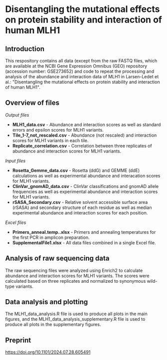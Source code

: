 # Disentangling the mutational effects on protein stability and interaction of human MLH1

## Introduction
This respository contains all data (except from the raw FASTQ files, which are available at the NCBI Gene Expression Omnibus (GEO) repository (accession number: GSE273652) and code to repeat the processing and analysis of the abundance and interaction data of MLH1 in Larsen-Ledet et al.: "Disentangling the mutational effects on protein stability and interaction of human MLH1".

## Overview of files
*Output files*
* **MLH1_data.csv** - Abundance and interaction scores as well as standard errors and epsilon scores for MLH1 variants.
* **Tile_1-7_not_rescaled.csv** - Abundance (not rescaled) and interaction scores for MLH1 variants in each tile.
* **Replicate_correlation.csv** - Correlation between three replicates of abundance and interaction scores for MLH1 variants.
  
*Input files*
* **Rosetta_Gemme_data.csv** - Rosetta (ddG) and GEMME (ddE) calculations as well as experimental abundance and interacation scores for MLH1 variants.
* **ClinVar_gnomAD_data.csv** - ClinVar classifications and gnomAD allele frequencies as well as experimental abundance and interaction scores for MLH1 variants.
* **rSASA_Secondary.csv** - Relative solvent accessible surface area (rSASA) and secondary structure of each residue as well as median experimental abundance and interaction scores for each position.

*Excel files*
* **Primers_anneal.temp..xlsx** - Primers and annealing temperatures for the first PCR in amplicon preparation.
* **SupplementalFile1.xlsx** - All data files combined in a single Excel file.

## Analysis of raw sequencing data
The raw sequencing files were analyzed using Enrich2 to calculate abundance and interaction scores for MLH1 variants. The scores were calculated based on three replicates and normalized to synonymous wild-type variants. 

## Data analysis and plotting
The MLH1_data_analysis.R file is used to produce all plots in the main figures, and the MLH1_data_analysis_supplementary.R file is used to produce all plots in the supplementary figures.

## Preprint
https://doi.org/10.1101/2024.07.28.605491 
